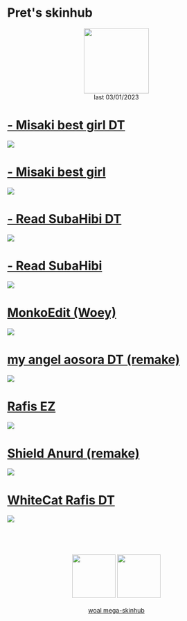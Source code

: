 # Pret's skinhub
<p align="center">
<a href="https://osu.ppy.sh/users/20579011">
  <img src="https://a.ppy.sh/20579011"  
       width="150"
       height="150"></a>
<br>
last 03/01/2023
</p>

# [- Misaki best girl DT](https://github.com/rudj-skinhub/woal/raw/tyfh/pret/-%20Misaki%20best%20girl%20DT.osk)
[![](https://i.imgur.com/roulFDR.png)](https://github.com/rudj-skinhub/woal/raw/tyfh/pret/-%20Misaki%20best%20girl%20DT.osk)

# [- Misaki best girl](https://github.com/rudj-skinhub/woal/raw/tyfh/pret/-%20Misaki%20best%20girl.osk)
[![](https://i.imgur.com/wjL1YRL.png)](https://github.com/rudj-skinhub/woal/raw/tyfh/pret/-%20Misaki%20best%20girl.osk)

# [- Read SubaHibi DT](https://github.com/rudj-skinhub/woal/raw/tyfh/pret/-%20Read%20SubaHibi%20DT.osk)
[![](https://i.imgur.com/dp8xWbM.png)](https://github.com/rudj-skinhub/woal/raw/tyfh/pret/-%20Read%20SubaHibi%20DT.osk)

# [- Read SubaHibi](https://github.com/rudj-skinhub/woal/raw/tyfh/pret/-%20Read%20SubaHibi.osk)
[![](https://i.imgur.com/D4qVPrR.png)](https://github.com/rudj-skinhub/woal/raw/tyfh/pret/-%20Read%20SubaHibi.osk)

# [MonkoEdit (Woey)](https://github.com/rudj-skinhub/woal/raw/tyfh/pret/MonkoEdit%20(Woey).osk)
[![](https://i.imgur.com/QaFR5Nf.png)](https://github.com/rudj-skinhub/woal/raw/tyfh/pret/MonkoEdit%20(Woey).osk)

# [my angel aosora DT (remake)](https://github.com/rudj-skinhub/woal/raw/tyfh/pret/my%20angel%20aosora%20DT%20(remake).osk)
[![](https://i.imgur.com/gaOI8WJ.png)](https://github.com/rudj-skinhub/woal/raw/tyfh/pret/my%20angel%20aosora%20DT%20(remake).osk)

# [Rafis EZ](https://github.com/rudj-skinhub/woal/raw/tyfh/pret/Rafis%20EZ.osk)
[![](https://i.imgur.com/hMFyMvw.png)](https://github.com/rudj-skinhub/woal/raw/tyfh/pret/Rafis%20EZ.osk)

# [Shield Anurd (remake)](https://github.com/rudj-skinhub/woal/raw/tyfh/pret/Shield%20Anurd%20(remake).osk)
[![](https://i.imgur.com/qoDJeLp.png)](https://github.com/rudj-skinhub/woal/raw/tyfh/pret/Shield%20Anurd%20(remake).osk)

# [WhiteCat Rafis DT](https://github.com/rudj-skinhub/woal/raw/tyfh/pret/WhiteCat%20Rafis%20DT.osk)
[![](https://i.imgur.com/MFsLQPP.png)](https://github.com/rudj-skinhub/woal/raw/tyfh/pret/WhiteCat%20Rafis%20DT.osk)


#
<p align="center">
  <br></br>
  <a href="https://www.twitch.tv/pret13">
  <img src="https://i.imgur.com/HM030lk.png" 
       width="100" 
       height="100"></a>
  <a href="https://twitter.com/Pret13_">
  <img src="https://i.imgur.com/PUQ5uWf.png" 
       width="100" 
       height="100"></a>
  <br></br>
  <a href="README.md">woal mega-skinhub</a>
 </p>
